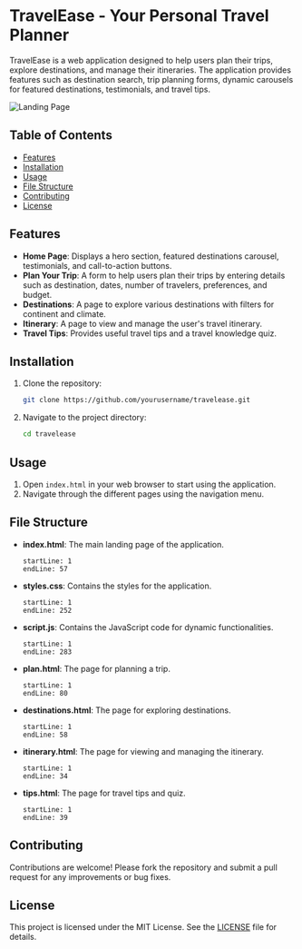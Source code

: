 # TravelEase - Your Personal Travel Planner

TravelEase is a web application designed to help users plan their trips, explore destinations, and manage their itineraries. The application provides features such as destination search, trip planning forms, dynamic carousels for featured destinations, testimonials, and travel tips.

![Landing Page](Task%201.1/landing.png)

## Table of Contents

- [Features](#features)
- [Installation](#installation)
- [Usage](#usage)
- [File Structure](#file-structure)
- [Contributing](#contributing)
- [License](#license)

## Features

- **Home Page**: Displays a hero section, featured destinations carousel, testimonials, and call-to-action buttons.
- **Plan Your Trip**: A form to help users plan their trips by entering details such as destination, dates, number of travelers, preferences, and budget.
- **Destinations**: A page to explore various destinations with filters for continent and climate.
- **Itinerary**: A page to view and manage the user's travel itinerary.
- **Travel Tips**: Provides useful travel tips and a travel knowledge quiz.

## Installation

1. Clone the repository:
    ```sh
    git clone https://github.com/yourusername/travelease.git
    ```
2. Navigate to the project directory:
    ```sh
    cd travelease
    ```

## Usage

1. Open `index.html` in your web browser to start using the application.
2. Navigate through the different pages using the navigation menu.

## File Structure

- **index.html**: The main landing page of the application.
    ```html:Task 1.1/index.html
    startLine: 1
    endLine: 57
    ```
- **styles.css**: Contains the styles for the application.
    ```css:Task 1.1/styles.css
    startLine: 1
    endLine: 252
    ```
- **script.js**: Contains the JavaScript code for dynamic functionalities.
    ```javascript:Task 1.1/script.js
    startLine: 1
    endLine: 283
    ```
- **plan.html**: The page for planning a trip.
    ```html:Task 1.1/plan.html
    startLine: 1
    endLine: 80
    ```
- **destinations.html**: The page for exploring destinations.
    ```html:Task 1.1/destinations.html
    startLine: 1
    endLine: 58
    ```
- **itinerary.html**: The page for viewing and managing the itinerary.
    ```html:Task 1.1/itinerary.html
    startLine: 1
    endLine: 34
    ```
- **tips.html**: The page for travel tips and quiz.
    ```html:Task 1.1/tips.html
    startLine: 1
    endLine: 39
    ```

## Contributing

Contributions are welcome! Please fork the repository and submit a pull request for any improvements or bug fixes.

## License

This project is licensed under the MIT License. See the [LICENSE](LICENSE) file for details.